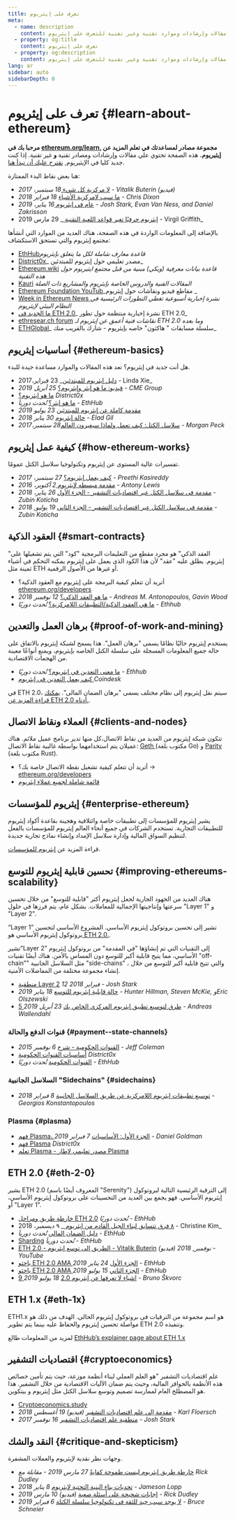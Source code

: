 ```yaml
---
title: تعرف على إيثريوم
meta:
  - name: description
    content: مجموعة مقالات وإرشادات وموارد تقنية وغير تقنية للتعرف على إيثريوم.
  - property: og:title
    content: تعرف على إيثريوم
  - property: og:description
    content: مجموعة مقالات وإرشادات وموارد تقنية وغير تقنية للتعرف على إيثريوم.
lang: ar
sidebar: auto
sidebarDepth: 0
---
```


# تعرف على إيثريوم {#learn-about-ethereum}

**مرحبا بك في [ethereum.org/learn](/ar/learn/), مجموعة مصادر لمساعدتك في تعلم المزيد عن إيثيريوم.** هذه الصفحة تحتوي علي مقالات وإرشادات ومصادر تقنية **و** غير تقنية. إذا كنت جديد كليا في الإيثيريوم, [نقترح عليك أن تبدأ هنا](/ar/beginners/).

هنا بعض نقاط البدء الممتازة:

- [لا مركزية كل شيء ](https://www.youtube.com/watch?v=WSN5BaCzsbo&feature=youtu.be) _18 سبتمبر، 2017 - Vitalik Buterin (فيديو)_
- [ما سبب لامركزية الأشياء](https://medium.com/s/story/why-decentralization-matters-5e3f79f7638e) _18 فبراير 2018 - Chris Dixon_
- [عام فى إيثريوم ](https://medium.com/@jjmstark/the-year-in-ethereum-87a17d6f8276) _16 يناير، 2019 - Josh Stark, Evan Van Ness, and Daniel Zakrisson_
- [ إيثريوم حرفيًا تغير قواعد اللعبة التقنية ](https://medium.com/@virgilgr/ethereum-is-game-changing-technology-literally-d67e01a01cf8)_ 29 مارس 2019 - Virgil Griffith_

بالإضافة إلى المعلومات الواردة في هذه الصفحة، هناك العديد من الموارد التي أنشأها مجتمع إيثريوم والتي تستحق الاستكشاف:

- [EthHub](https://docs.ethhub.io)_قاعدة معارف شاملة لكل ما يتعلق بإيثريوم_
- [District0x](https://education.district0x.io/general-topics/understanding-ethereum/)_ مصدر تعليمي حول إيثريوم للمبتدئين_
- [Ethereum.wiki](https://ethereum.wiki) _قاعدة بيانات معرفية (ويكي) مبنية من قبل مجتمع ايتيريوم حول هذه التقنية_
- [Kauri](https://kauri.io) _المقالات الفنية والدروس الخاصة بإيثريوم والمشاريع ذات الصلة_
- [ Ethereum Foundation YouTub](https://www.youtube.com/channel/UCNOfzGXD_C9YMYmnefmPH0g)_مقاطع فيديو ونقاشات حول إيثريوم _
- [Week in Ethereum News ](https://weekinethereumnews.com/)_نشرة إخبارية أسبوعية تغطي التطورات الرئيسية في النظام البيئي لإيثريوم_
- [ما الجديد في ETH 2.0](https://notes.ethereum.org/c/Sk8Zs--CQ)_ نشرة إخبارية منتظمة حول تطور ETH 2.0_
- [ethresear.ch forum](https://ethresear.ch/) _نقاشات فنية أعمق عن إيثريوم لـ ETH 2.0 وما بعده_
- [ ETHGlobal](https://ethglobal.co)_ سلسلة مسابقات " هاكثون" خاصه بإيثريوم - شارك بالقريب منك_

## أساسيات إيثريوم {#ethereum-basics}

هل أنت جديد في إيثريوم؟ تعد هذه المقالات والموارد مساعدة جيدة للبدء.

- [دليل إيثريوم للمبتدئين](https://blog.coinbase.com/a-beginners-guide-to-ethereum-46dd486ceecf)_ 23 فبراير،2017 - Linda Xie_
- [فيديو: ما هو إيثر وإيثريوم؟](https://www.youtube.com/watch?v=fjnovGRQrRE) _25 أبريل 2019 - CME Group_
- [ما هو إيثريوم؟](https://education.district0x.io/general-topics/understanding-ethereum/what-is-ethereum/) _District0x_
- [ما هو إيثر؟](https://docs.ethhub.io/ethereum-basics/what-is-ether/) _تُحدث دورياَ - EthHub_
- [مقدمة كاملة عن إيثريوم للمبتدئين](https://www.mewtopia.com/absolute-beginners-guide/) _23 يوليو 2019_
- [حالة إيثريوم](http://blog.eladgil.com/2018/01/the-case-for-ethereum.html) _30 يناير 2018 - Elad Gil_
- [سلاسل الكتل: كيف تعمل ولماذا سيغيرون العالم](https://spectrum.ieee.org/computing/networks/blockchains-how-they-work-and-why-theyll-change-the-world)_28 سبتمبر،2017 - Morgan Peck_

## كيفية عمل إيثريوم {#how-ethereum-works}

تفسيرات عالية المستوى عن إيثريوم وتكنولوجيا سلاسل الكتل عمومًا.

- [كيف يعمل إيثريوم؟](https://medium.com/@preethikasireddy/how-does-ethereum-work-anyway-22d1df506369) _27 سبتمبر، 2017 - Preethi Kasireddy_
- [مقدمة مبسطه لإيثريوم ](https://bitsonblocks.net/2016/10/02/gentle-introduction-ethereum/) _2 أكتوبر، 2016 - Antony Lewis_
- [مقدمة فى سلاسل الكتل عبر اقتصاديات التشفير - الجزء اﻷول](https://medium.com/blockchain-at-berkeley/introduction-to-blockchain-through-cryptoeconomics-part-1-bitcoin-369f245067f9) _26 يناير، 2018 - Zubin Koticha_
- [مقدمة فى سلاسل الكتل عبر اقتصاديات التشفير - الجزء الثانى](https://medium.com/mechanism-labs/introduction-to-bitcoin-through-cryptoeconomics-part-2-proof-of-work-and-nakamoto-consensus-1252f6a6c012) _19 يوليو, 2018 - Zubin Koticha_

## العقود الذكية {#smart-contracts}

"العقد الذكي" هو مجرد مقطع من التعليمات البرمجية "كود" التي يتم تشغيلها على إيثريوم. يطلق عليه "عقد" لأن هذا الكود الذى يعمل على إيثريوم يمكنه التحكم في أشياء ثمينة مثل ETH أو غيرها من الأصول الرقمية.

- أتريد أن تتعلم كيفية البرمجة على إيثريوم مع العقود الذكية؟ [ethereum.org/developers](/ar/developers/)
- [ما هو العقد الذكي؟](https://github.com/ethereumbook/ethereumbook/blob/develop/07smart-contracts-solidity.asciidoc#what-is-a-smart-contract) _12 نوفمبر 2018 - Andreas M. Antonopoulos, Gavin Wood_
- [ما هي العقود الذكية/التطبيقات اللامركزية؟](https://docs.ethhub.io/ethereum-basics/what-is-ethereum/#what-are-smart-contracts-and-decentralized-applications) _تُحدث دوريًا - Ethhub_

## برهان العمل والتعدين {#proof-of-work-and-mining}

يستخدم إيثريوم حاليًا نظامًا يسمى "برهان العمل". هذا يسمح لشبكة إيثريوم بالاتفاق على حالة جميع المعلومات المسجلة على سلسلة الكتل الخاصه بإيثريوم، ويمنع أنواعًا معينة من الهجمات الاقتصادية.

- [ما معنى التعدين في إيثريوم؟](https://docs.ethhub.io/using-ethereum/mining/) _تُحدث دوريًا - Ethhub_
- [كيف يعمل التعدين فى إيثريوم ](https://www.coindesk.com/information/ethereum-mining-works) _Coindesk_

في ETH 2.0، سيتم نقل إيثريوم إلى نظام مختلف يسمى "برهان الضمان المالى". [يمكنك قراءة المزيد عن ETH 2.0 أدناه.](./#eth-2-0).

## العملاء ونقاط الاتصال {#clients-and-nodes}

تتكون شبكة إيثريوم من العديد من نقاط اﻻتصال،كل منها تدير برنامج عميل ملائم. هناك عميلان يتم استخدامهما بواسطة غالبية نقاط اﻻتصال: [ Geth ](https://geth.ethereum.org/)(مكتوب بلغة Go) و [Parity ](https://www.parity.io/ethereum/)(مكتوب بلغة Rust).

- أتريد أن تتعلم كيفية تشغيل نقطة اﻻتصال خاصة بك؟ → [ethereum.org/developers](/ar/developers/#clients-running-your-own-node/)
- [قائمة شاملة لجميع عملاء إيثريوم](https://github.com/ConsenSys/ethereum-developer-tools-list#ethereum-clients)

## إيثريوم للمؤسسات {#enterprise-ethereum}

يشير إيثريوم للمؤسسات إلى تطبيقات خاصة وائتلافية وهجينة بقاعدة أكواد إيثريوم للتطبيقات التجارية. تستخدم الشركات في جميع أنحاء العالم إيثريوم للمؤسسات بالفعل لتنظيم السواق المالية وإدارة سلاسل الإمداد وإنشاء نماذج تجارية جديدة.

قراءة المزيد عن [إيثريوم للمؤسسات](/ar/enterprise/).

## تحسين قابلية إيثريوم للتوسع {#improving-ethereums-scalability}

هناك العديد من الجهود الجارية لجعل إيثريوم أكثر "قابلية للتوسع" من خلال تحسين سرعتها وإنتاجيتها الإجمالية للمعاملات. بشكل عام، يتم فرزها في حلول "Layer 1" و "Layer 2".

“Layer 1” تشير إلى تحسين بروتوكول إيثريوم الأساسي. المشروع الأساسي لتحسين بروتوكول إيثريوم الأساسي هو[ ETH 2.0.](./#eth-2-0).

تشير“Layer 2” إلى التقنيات التي تم إنشاؤها "في المقدمة" من بروتوكول إيثريوم الأساسي، مما يتيح قابلية أكبر للتوسع دون المساس بالأمن. هناك أيضًا تقنيات "off-chain”" مثل السلاسل الجانبية "side-chains" ، والتي تتيح قابلية أكبر للتوسع من خلال إنشاء مجموعة مختلفة من المفاضلات الأمنية.

- [منطقية Layer 2](https://medium.com/l4-media/making-sense-of-ethereums-layer-2-scaling-solutions-state-channels-plasma-and-truebit-22cb40dcc2f4) _12 فبراير 2018 - Josh Stark_
- [حالة قابلية إيثريوم للتوسع](https://medium.com/connext/the-case-for-ethereum-scalability-d2a8035f880f) _18 يناير 2019 - Hunter Hillman, Steven McKie, وEric Olszewski_
- [5 طرق لتوسيع تطبيق إيثريوم المركزي الخاص بك](https://kauri.io/article/7ccaaa2fe7f344d5bf53807cb5c01530) _23 أبريل 2019 - Andreas Wallendahl_

### قنوات الدفع والحالة {#payment--state-channels}

- [القنوات الحكومية - شرح](https://www.jeffcoleman.ca/state-channels/) _6 نوفمبر 2015 - Jeff Coleman_
- [أساسيات القنوات الحكومية](https://education.district0x.io/general-topics/understanding-ethereum/basics-state-channels/) _District0x_
- [القنوات الحكومية](https://docs.ethhub.io/ethereum-roadmap/layer-2-scaling/state-channels/) _تُحدث دوريًا - EthHub_

### السلاسل الجانبية "Sidechains" {#sidechains}

- [توسيع تطبيقات إيثريوم اللامركزية عن طريق السلاسل الجانبية](https://medium.com/loom-network/dappchains-scaling-ethereum-dapps-through-sidechains-f99e51fff447) _8 فبراير 2018 - Georgios Konstantopoulos_

### Plasma {#plasma}

- [فهم Plasma، الجزء الأول: الأساسيات](https://www.theblockcrypto.com/2019/02/07/understanding-plasma-part-1-the-basics/) _7 فبراير 2019 - Daniel Goldman_
- [فهم Plasma](https://education.district0x.io/general-topics/understanding-ethereum/understanding-plasma/) _District0x_
- [تعلم Plasma - مصدر تعليمي لإطار Plasma](https://www.learnplasma.org/en/)

## ETH 2.0 {#eth-2-0}

يشير ETH 2.0 (المعروف أيضًا باسم "Serenity") إلى الترقية الرئيسية التالية لبروتوكول إيثريوم الأساسي. فهو يجمع بين العديد من التحسينات على بروتوكول إيثريوم الأساسي، أو "Layer 1".

- [خارطة طريق ومراحل ETH 2.0](https://docs.ethhub.io/ethereum-roadmap/ethereum-2.0/eth-2.0-phases/) _تُحدث دوريًا - EthHub_
- [ ٨ فرق تتسابق لبناء الجيل القادم من إيثريوم ](https://www.coindesk.com/next-gen-buidlers-the-8-teams-working-on-ethereum-2-0)_ ٩ ديسمبر، 2018 - Christine Kim_
- [دليل الضمان المالي](https://docs.ethhub.io/ethereum-roadmap/ethereum-2.0/proof-of-stake/) _تُحدث دورياَ - EthHub_
- [Sharding](https://docs.ethhub.io/ethereum-roadmap/ethereum-2.0/sharding/) _تُحدث دورياَ - EthHub_
- [ETH 2.0 - الطريق إلى توسع إيثريوم - Vitalik Buterin](https://youtu.be/kCVpDrlVesA) _(فيديو) نوفمبر, 2018 - YouTube_
- [باحثو ETH 2.0 AMA الجزء الأول](https://docs.ethhub.io/other/ethereum-2.0-ama/#part-1) _24 يناير 2019 - EthHub_
- [باحثو ETH 2.0 AMA الجزء الثاني](https://docs.ethhub.io/other/ethereum-2.0-ama/#part-2) _15 يوليو 2019 - EthHub_
- [9 اشياء لا تعرفها عن إيثريوم 2.0](https://our.status.im/9-things-you-didnt-know-about-ethereum-2-0/) _18 يوليو 2019 - Bruno Škvorc_

## ETH 1.x {#eth-1x}

ETH1.x هو اسم مجموعة من الترقيات فى بروتوكول إيثريوم الحالى. الهدف من ذلك هو مواصلة تحسين إيثريوم والحفاظ عليه بينما يتم تطوير ETH 2.0 وتنفيذه.

لمزيد من المعلومات طالع [EthHub’s explainer page about ETH 1.x](https://docs.ethhub.io/ethereum-roadmap/ethereum-1.x/)

## اقتصاديات التشفير {#cryptoeconomics}

علم اقتصاديات التشفير "هو العلم العملي لبناء أنظمة موزعة، حيث يتم تأمين خصائص هذه الأنظمة بالحوافز المالية، وحيث يتم ضمان الآليات الاقتصادية من خلال التشفير. هذا هو المصطلح العام لممارسة تصميم وتوسع سلاسل الكتل مثل إيثريوم و بيتكوين.

- [Cryptoeconomics.study](https://cryptoeconomics.study/)
- [مقدمة إلى علم اقتصاديات التشفير](https://www.youtube.com/watch?v=F0FCI8GxO5I) _(فيديو) 19 أغسطس 2018 - Karl Floersch_
- [منطقية علم اقتصاديات التشفير](https://medium.com/l4-media/making-sense-of-cryptoeconomics-5edea77e4e8d) _16 نوفمبر 2017 - Josh Stark_

## النقد والشك {#critique-and-skepticism}

وجهات نظر نقدية لإيثريوم والعملات المشفرة.

- [خارطة طريق إيثريوم ليست طموحة كفايةً](https://decryptmedia.com/6136/vulcanize-rick-dudley-ethereum-roadmap-makerdao-polkadot) _27 مارس 2019 - مقابلة مع Rick Dudley_
- [تحديات بناء البنية التحتية لإيثريوم](https://medium.com/@lopp/the-challenges-of-building-ethereum-infrastructure-87e443e47a4b) _8 يناير 2018 - Jameson Lopp_
- [إجابات شحيحة على أسئلة صعبة](https://www.youtube.com/watch?v=GOkSg0BuSdw&feature=youtu.be) _(فيديو) 10 مارس 2019 - Rick Dudley_
- [لا يوجد سبب جيد للثقة في تكنولوجيا سلسلة الكتلة](https://www.wired.com/story/theres-no-good-reason-to-trust-blockchain-technology/) _6 فبراير 2019 - Bruce Schneier_
